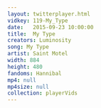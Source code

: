 ```yaml
---
layout: twitterplayer.html
vidkey: 119-My_Type
date:   2015-09-23 10:00:00
title:  My Type
creators: Luminosity
song: My Type
artist: Saint Motel
width: 884
height: 480
fandoms: Hannibal
mp4: null
mp4size: null
collection: playerVids
---
```


  <div>
  
  </div>
  